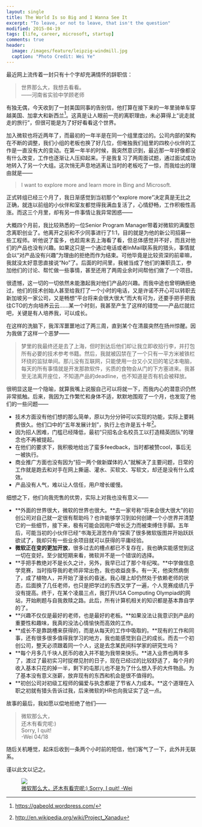 ```yaml
---
layout: single
title: The World Is so Big and I Wanna See It
excerpt: "To leave, or not to leave, that isn't the question"
modified: 2015-04-19
tags: [life, career, microsoft, startup]
comments: true
header:
  image: /images/feature/leipzig-windmill.jpg
  caption: "Photo Credit: Wei Ye"
---
```


最近网上流传着一封只有十个字却充满情怀的辞职信：

> 世界那么大，我想去看看。    
> ——河南省实验中学顾老师

有独无偶，今天收到了一封美国同事的告别信，他打算在接下来的一年里骑单车穿越美国、加拿大和新西兰[^1]。这真是让人眼前一亮的离职理由，未必算得上“说走就走的旅行”，但很可能是为了好好看看这个世界。

加入微软也将近两年了，而最初的一年半是在同一个组里度过的。公司内部的架构在不断的调整，我们小组的老板也换了好几位，但唯独我们组里的四枚小伙伴的工作是一直没有大的变动。在第一年半的时候，我突然意识到，最近那一年好像都没有什么改变，工作也逐渐让人压抑起来。于是我复习了两周面试题，通过面试成功地转入了另一个大组。这次悄无声息地逃离让当时的老板吃了一惊，而我给出的理由就是——

> I want to explore more and learn more in Bing and Microsoft.

正式转组已经三个月了，我日渐感觉到当初那个“explore more”决定真是无比之正确，就连以前组的小伙伴和室友都觉得我满血复活了，心情舒畅，工作积极性高涨。而这三个月里，却有另一件事情让我异常困惑——

大概四个月前，我比较熟悉的一位Senior Program Manager带着对微软的满腹怨念离职创业了。他离开之前和不少同事进行了1:1，目的就是为他的新公司招募一些工程师。听他说了蛮多，也趁周末去上海看了看，但总体感觉并不好，而且对他们的产品也没有兴趣。如果这只是一个通过电话或者InMail联系我的猎头，事情就会以“对产品没有兴趣”为理由的拒绝而作为结束。可他毕竟是比较资深的前辈嘛，我就没太好意思直接说“No”了。后面的时间里，我被当成了他们的兼职员工，参加他们的讨论、帮忙做一些事情，甚至还用了两周业余时间帮他们做了一个项目。

很遗憾，这一切的一切依然未能激起我对他们产品的兴趣。而我中途也曾明确拒绝过，他们的技术创始人甚至给我打了一个小时的电话，又是许诺不开心可以转职去新加坡另一家公司，又是畅想“平台将来会很大很大”而大有可为，还要手把手把我往CTO的方向培养云云……某一个时刻，我甚至产生了这样的错觉——产品烂就烂吧，关键是有人培养我，可以成长。

在这样的洗脑下，我浑浑噩噩地过了两三周，直到某个在清晨突然在扬州惊醒。因为我做了这样一个恶梦——

> 梦里的我最终还是去了上海，但时到达后他们却让我立即收拾行李，并打包所有必要的技术参考书籍。然后，我就被囚禁在了一个只有一平方米被铁栏环绕的监狱单间。那儿没有互联网，只能使用一台又小又旧的笔记本电脑，每天的所有事情就是开发那款软件，劣质的食物会从门的下方塞进来。我甚至无法离开座位，不知道产品的deadline，也不知道是否有机会被释放。

很明显这是一个隐喻，就算我嘴上说服自己可以将就一下，而我内心的潜意识仍然非常抵触。后来，我因为工作繁忙和身体不适，默默地围观了一个月，也发现了他们的一些问题——

* 技术方面没有他们想的那么简单，原以为分分钟可以实现的功能，实际上要耗费很久。他们口中的“五年发展计划”，执行上也许是五十年[^2]。
* 因为招人困难，门槛已经降低，最初“只招名企名校员工以打造精英团队”的理念也不再被提起。
* 在他们的要求下，我积极地给出了蛮多feedback，当时都被赞cool，事后无一被执行。
* 商业推广方面也没有因为“招一两个做新媒体的人”就解决了主要问题，日常的工作就是跑去和对手在网上撕逼、灌水、买软文、写软文，却还是没有什么成效。
* 产品没有人气，难以让人信任，用户增长缓慢。

细想之下，他们向我兜售的优势，实际上对我也没有意义——

* **外面的世界很大，微软的世界也很大。**去一家号称“将来会很大很大”的初创公司对自己就一定很有帮助吗？也许能够学习到如何创建一个小世界并清楚它的一些细节，接下来，极有可能会因用户增长乏力而被束缚住手脚。五年后，可能当初的小伙伴已经“书海无涯苦作舟”探索了很多微软版图并开始跃跃欲试了，我却只有一些业余项目就可以获得的平庸经验。
* **微软正在变的更加开放**，很多过去的槽点都已不复存在，我也确实能感觉到这一切在变好。至少就短期来看，微软并不是一个错误的选择。
* **手把手教绝对不是长久之计，另外，我早已过了那个年纪唉。**中学做信息学竞赛，当时指导我的老师非常出色，我也收益良多。有一天，他突然病倒了，成了植物人，并开始了漫长的昏迷。我心理上却仍然处于依赖老师的状态，后面换了几任老师，也只是把学过的东西又学了一遍，个人竞赛成绩几乎没有提高。终于，在某个凌晨三点，我打开USA Computing Olympiad的网站，开始刷题与自我救赎之路。此后，所有计算机相关的知识都是基本靠自学的了。
* **兴趣不仅仅是最好的老师，也是最好的老板。**如果没法让我意识到产品的重要性和趣味，我真的没法心情愉快而高效的工作。
* **成长不是靠跳槽来获得的，而是从每天的工作中吸取的。**现有的工作和同事，还有很多很多值得我学习的地方，我也能感觉到自己的成长。而去一个初创公司，整天必须跟着同一个人，这是去念某民间科学家的研究生吗？
* **每个月多几千块人民币的收入并不能为我带来快乐。**进入业界也两年多了，渡过了最初实习时捉襟见肘的日子，现在已经过的比较舒适了，每个月的收入基本只花的掉一半，剩下的屯那儿也不是为了什么想入手的大件物品。为了基本没有意义涨薪，放弃现有的东西和机会是很不值得的。
* **初创公司对初级工程师的偏爱与执念都是了节省人力成本。**这个道理在入职之初就有猎头告诉过我，后来微软的HR也向我证实了这一点。

故事的最后，我如愿以偿地拒绝了他们——

> 微软那么大，    
> 还木有看完呢:)    
> Sorry, I quit!    
> -Wei 04/18

随后关机睡觉，起床后收到一条两个小时前的短信，他们客气了一下，此外并无联系。

谨以此文以记之。

<figure>
  <a href="/images/photo/sorry-i-stay-4-msft.jpg"><img src="/images/photo/sorry-i-stay-4-msft.jpg"></a>
  <figcaption>
    <a href="{{ site.url }}" title="微软那么大，还木有看完呢:) Sorry, I quit! -Wei">微软那么大，还木有看完呢:) Sorry, I quit! -Wei</a>
  </figcaption>
</figure>

[^1]: <https://gabeold.wordpress.com/>
[^2]: <http://en.wikipedia.org/wiki/Project_Xanadu>

